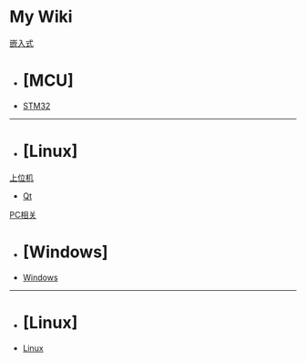 # My Wiki

[嵌入式]()

  * # [MCU]
  * [STM32](Embeded/MCU/STM32/index.md)
  - - - -
  * # [Linux] 

[上位机]()

  * [Qt](PC_Program/Qt/index.md)

[PC相关]()

  * # [Windows]
  * [Windows](PC_About/Windows/index.md)
  - - - -
  * # [Linux]
  * [Linux](PC_About/Linux/index.md)